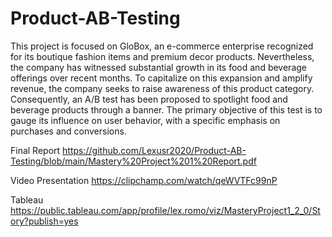 # Product-AB-Testing

This project is focused on GloBox, an e-commerce enterprise recognized for its boutique fashion items and premium decor products. Nevertheless, the company has witnessed substantial growth in its food and beverage offerings over recent months. To capitalize on this expansion and amplify revenue, the company seeks to raise awareness of this product category. Consequently, an A/B test has been proposed to spotlight food and beverage products through a banner. The primary objective of this test is to gauge its influence on user behavior, with a specific emphasis on purchases and conversions.

Final Report
https://github.com/Lexusr2020/Product-AB-Testing/blob/main/Mastery%20Project%201%20Report.pdf

Video Presentation
https://clipchamp.com/watch/qeWVTFc99nP

Tableau
https://public.tableau.com/app/profile/lex.romo/viz/MasteryProject1_2_0/Story?publish=yes
